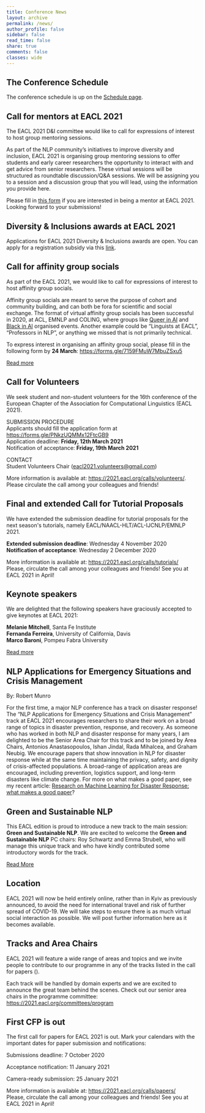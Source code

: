 ```yaml
---
title: Conference News
layout: archive
permalink: /news/
author_profile: false
sidebar: false
read_time: false
share: true
comments: false
classes: wide
---
```

<div class="notice--info" markdown="1">
  <h2>The Conference Schedule</h2>

  The conference schedule is up on the <a href="{{ '/schedule' | relative_url }}">Schedule page</a>.
</div>

<div class="notice--info" markdown="1">
  <h2>Call for mentors at EACL 2021</h2>

  The EACL 2021 D&I committee would like to call for expressions of interest to host group mentoring sessions.

  As part of the NLP community’s initiatives to improve diversity and inclusion, EACL 2021 is organising group mentoring sessions to offer students and early career researchers the opportunity to interact with and get advice from senior researchers. These virtual sessions will be structured as roundtable discussion/Q&A sessions. We will be assigning you to a session and a discussion group that you will lead, using the information you provide here.

  Please fill in [this form](https://docs.google.com/forms/d/e/1FAIpQLSerFIYCSZbMXCdceEBq67XGlPVBLt3fZUZAOEsblEu9XAh70A/viewform) if you are interested in being a mentor at EACL 2021.<br/>
  Looking forward to your submissions!
</div>

<div class="notice--info" markdown="1">
  <h2>Diversity & Inclusions awards at EACL 2021</h2>

  Applications for EACL 2021 Diversity & Inclusions awards are open. You can apply for a registration subsidy via this [link](https://forms.gle/MDoWCXaLG8jLDBkh9).
</div>

<div class="notice--info" markdown="1">
  <h2>Call for affinity group socials</h2>

  As part of the EACL 2021, we would like to call for expressions of interest to host affinity group socials.

  Affinity group socials are meant to serve the purpose of cohort and community building, and can both be fora for scientific and social exchange. The format of virtual affinity group socials has been successful in 2020, at ACL, EMNLP and COLING, where groups like [Queer in AI](https://sites.google.com/view/queer-in-ai/) and [Black in AI](https://blackinai.github.io/) organised events. Another example could be “Linguists at EACL”, “Professors in NLP”, or anything we missed that is not primarily technical.

  To express interest in organising an affinity group social, please fill in the following form by **24 March**: <https://forms.gle/7159FMuW7MbuZSxu5>

  <a href="{{ '/news/affinity-group-socials' | relative_url }}">Read more</a>
</div>

<div class="notice--info" markdown="1">
  <h2>Call for Volunteers</h2>

  We seek student and non-student volunteers for the 16th conference of the European Chapter of the Association for Computational Linguistics (EACL 2021).

  SUBMISSION PROCEDURE<br/>
  Applicants should fill the application form at <https://forms.gle/PNkzUQMMx12FtcGB9><br/>
  Application deadline: **Friday, 12th March 2021**<br/>
  Notification of acceptance: **Friday, 19th March 2021**

  CONTACT<br/>
  Student Volunteers Chair ([eacl2021.volunteers@gmail.com](mailto:eacl2021.volunteers@gmail.com))

  More information is available at: <https://2021.eacl.org/calls/volunteers/>.<br/>
  Please circulate the call among your colleagues and friends!
</div>

<div class="notice--info" markdown="1">
  <h2>Final and extended Call for Tutorial Proposals</h2>

  We have extended the submission deadline for tutorial proposals for the next season's tutorials, namely EACL/NAACL-HLT/ACL-IJCNLP/EMNLP 2021.

  <strong>Extended submission deadline</strong>: Wednesday 4 November 2020<br/>
  <strong>Notification of acceptance</strong>: Wednesday 2 December 2020

  More information is available at: <https://2021.eacl.org/calls/tutorials/><br/>
  Please, circulate the call among your colleagues and friends! See you at EACL 2021 in April!
</div>

<div class="notice--info" markdown="1">
  <h2>Keynote speakers</h2>

  We are delighted that the following speakers have graciously accepted to give keynotes at EACL 2021:

  <strong>Melanie Mitchell</strong>, Santa Fe Institute<br/>
  <strong>Fernanda Ferreira</strong>, University of California, Davis<br/>
  <strong>Marco Baroni</strong>, Pompeu Fabra University

  [Read more](/program/keynotes)
</div>

<div class="notice--info" markdown="1">
  <h2>NLP Applications for Emergency Situations and Crisis Management</h2>

  By: Robert Munro

  For the first time, a major NLP conference has a track on disaster response! The “NLP Applications for Emergency Situations and Crisis Management” track at EACL 2021 encourages researchers to share their work on a broad range of topics in disaster prevention, response, and recovery. As someone who has worked in both NLP and disaster response for many years, I am delighted to be the Senior Area Chair for this track and to be joined by Area Chairs, Antonios Anastasopoulos, Ishan Jindal, Rada Mihalcea, and Graham Neubig. We encourage papers that show innovation in NLP for disaster response while at the same time maintaining the privacy, safety, and dignity of crisis-affected populations. A broad-range of application areas are encouraged, including prevention, logistics support, and long-term disasters like climate change. For more on what makes a good paper, see my recent article: [Research on Machine Learning for Disaster Response: what makes a good paper](https://towardsdatascience.com/research-on-machine-learning-for-disaster-response-b65f3e97c018?source=friends_link&sk=e2e8e7ef66cae276bde29298b7516955)?
</div>

<div class="notice--info" markdown="1">
  <h2>Green and Sustainable NLP</h2>

  This EACL edition is proud to introduce a new track to the main session: **Green and Sustainable NLP**.
  We are excited to welcome the **Green and Sustainable NLP** PC chairs: Roy Schwartz and Emma Strubell, who will manage this unique
  track and who have kindly contributed some introductory words for the track.

  [Read More](/news/green-and-sustainable-nlp)
</div>

<div class="notice--info" markdown="1">
  <h2>Location</h2>

  EACL 2021 will now be held entirely online, rather than in Kyiv as previously announced, to avoid the need for international travel and risk of further spread of COVID-19. We will take steps to ensure there is as much virtual social interaction as possible. We will post further information here as it becomes available.
</div>

<div class="notice--info" markdown="1">
  <h2>Tracks and Area Chairs</h2>
  EACL 2021 will feature a wide range of areas and topics and we invite people to contribute to our programme in any of the tracks listed in the call for papers (<https://2021.eacl.org/calls/papers/>).

  Each track will be handled by domain experts and we are excited to announce the great team behind the scenes. Check out our senior area chairs in the programme committee: <https://2021.eacl.org/committees/program>
</div>

<div class="notice--info" markdown="1">
  <h2>First CFP is out</h2>

  The first call for papers for EACL 2021 is out. Mark your calendars with the important dates for paper submission and notifications:

  Submissions deadline: 7 October 2020

  Acceptance notification: 11 January 2021

  Camera-ready submission: 25 January 2021

  More information is available at: <https://2021.eacl.org/calls/papers/><br/>
  Please, circulate the call among your colleagues and friends! See you at EACL 2021 in April!
</div>
